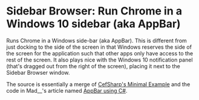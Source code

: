 Sidebar Browser: Run Chrome in a Windows 10 sidebar (aka AppBar)
================================================================

Runs Chrome in a Windows side-bar (aka AppBar).  This is different from just docking to the side of the screen in that Windows reserves the side of the screen for the application such that other apps only have access to the rest of the screen.  It also plays nice with the Windows 10 notification panel (that's dragged out from the right of the screen), placing it next to the Sidebar Browser window.

The source is essentially a merge of [CefSharp's Minimal Example](https://github.com/cefsharp/CefSharp.MinimalExample) and the code in Mad__'s article named [AppBar using C#](https://www.codeproject.com/Articles/6741/AppBar-using-C).
